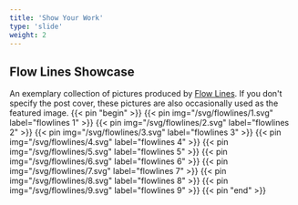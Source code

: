 ```yaml
---
title: 'Show Your Work'
type: 'slide'
weight: 2
---
```


## Flow Lines Showcase
An exemplary collection of pictures produced by [Flow Lines](https://github.com/msurguy/flow-lines).
If you don't specify the post cover, these pictures are also occasionally used as the featured image.
{{< pin "begin" >}}
{{< pin img="/svg/flowlines/1.svg" label="flowlines 1" >}}
{{< pin img="/svg/flowlines/2.svg" label="flowlines 2" >}}
{{< pin img="/svg/flowlines/3.svg" label="flowlines 3" >}}
{{< pin img="/svg/flowlines/4.svg" label="flowlines 4" >}}
{{< pin img="/svg/flowlines/5.svg" label="flowlines 5" >}}
{{< pin img="/svg/flowlines/6.svg" label="flowlines 6" >}}
{{< pin img="/svg/flowlines/7.svg" label="flowlines 7" >}}
{{< pin img="/svg/flowlines/8.svg" label="flowlines 8" >}}
{{< pin img="/svg/flowlines/9.svg" label="flowlines 9" >}}
{{< pin "end" >}}